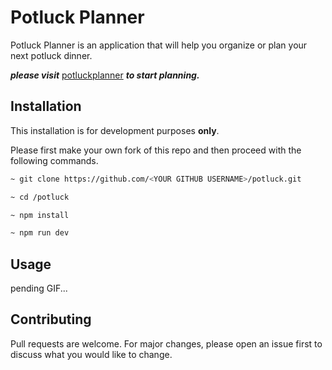 # Potluck Planner

Potluck Planner is an application that will help you organize or plan your next potluck dinner.

***please visit*** [potluckplanner](https://https://18.224.108.253.nip.io/) ***to start planning.***

## Installation
This installation is for development purposes **only**.

Please first make your own fork of this repo and then proceed with the following commands.

```bash
~ git clone https://github.com/<YOUR GITHUB USERNAME>/potluck.git

~ cd /potluck

~ npm install

~ npm run dev
```
## Usage

pending GIF...

## Contributing
Pull requests are welcome. For major changes, please open an issue first to discuss what you would like to change.